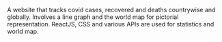 A website that tracks covid cases, recovered and deaths countrywise and globally.
Involves a line graph and the world map for pictorial representation.
ReactJS, CSS and various APIs are used for statistics and world map.
